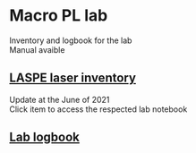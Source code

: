 # Macro PL lab
Inventory and logbook for the lab  
Manual avaible

## [LASPE laser inventory](https://github.com/Yao-Ch/MacroPL/blob/0cde507f1b33ba938c9266e8064e62ecfbe0f820/LASPE_laser_inventory.md)
Update at the June of 2021  
Click item to access the respected lab notebook


## [Lab logbook](https://github.com/Yao-Ch/MacroPL/blob/c3d07d84fd8f7eb06e688eedcc7d4a47af099f8d/logbook.md)



